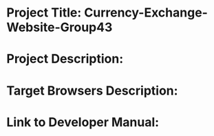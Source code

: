 # Project Title: Currency-Exchange-Website-Group43

# Project Description:

# Target Browsers Description:

# Link to Developer Manual: